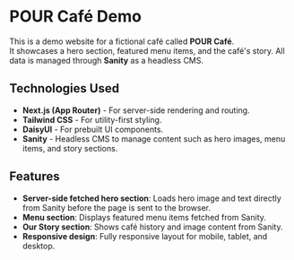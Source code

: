 # POUR Café Demo

This is a demo website for a fictional café called **POUR Café**.  
It showcases a hero section, featured menu items, and the café's story. All data is managed through **Sanity** as a headless CMS.

## Technologies Used

- **Next.js (App Router)** - For server-side rendering and routing.
- **Tailwind CSS** - For utility-first styling.
- **DaisyUI** - For prebuilt UI components.
- **Sanity** - Headless CMS to manage content such as hero images, menu items, and story sections.

## Features

- **Server-side fetched hero section**: Loads hero image and text directly from Sanity before the page is sent to the browser.
- **Menu section**: Displays featured menu items fetched from Sanity.
- **Our Story section**: Shows café history and image content from Sanity.
- **Responsive design**: Fully responsive layout for mobile, tablet, and desktop.

